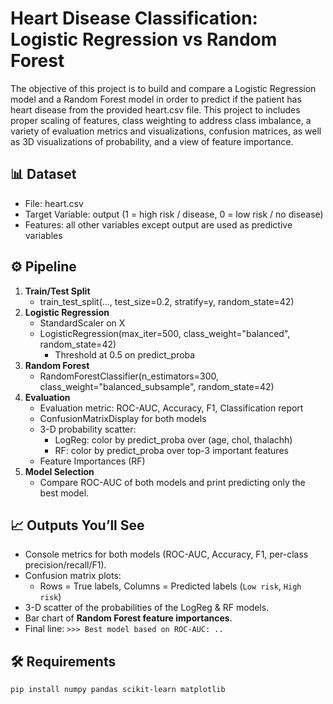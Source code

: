 # Heart Disease Classification: Logistic Regression vs Random Forest

The objective of this project is to build and compare a Logistic Regression model and a Random Forest model in order to predict if the patient has heart disease from the provided heart.csv file. This project to includes proper scaling of features, class weighting to address class imbalance, a variety of evaluation metrics and visualizations, confusion matrices, as well as 3D visualizations of probability, and a view of feature importance.

## 📊 Dataset
- File: heart.csv
- Target Variable: output (1 = high risk / disease, 0 = low risk / no disease)
- Features: all other variables except output are used as predictive variables

## ⚙️ Pipeline
1. **Train/Test Split**
   - train_test_split(..., test_size=0.2, stratify=y, random_state=42)
2. **Logistic Regression**
   - StandardScaler on X
   - LogisticRegression(max_iter=500, class_weight="balanced", random_state=42)
     - Threshold at 0.5 on predict_proba
3. **Random Forest**
   - RandomForestClassifier(n_estimators=300, class_weight="balanced_subsample", random_state=42)
4. **Evaluation**
   - Evaluation metric: ROC-AUC, Accuracy, F1, Classification report
   - ConfusionMatrixDisplay for both models
   - 3-D probability scatter:
     - LogReg: color by predict_proba over (age, chol, thalachh)
     - RF: color by predict_proba over top-3 important features
   - Feature Importances (RF)
5. **Model Selection**
   - Compare ROC-AUC of both models and print predicting only the best model.

## 📈 Outputs You’ll See
- Console metrics for both models (ROC-AUC, Accuracy, F1, per-class precision/recall/F1).
- Confusion matrix plots:
  - Rows = True labels, Columns = Predicted labels (`Low risk`, `High risk`)
- 3-D scatter of the probabilities of the LogReg & RF models.
- Bar chart of **Random Forest feature importances**.
- Final line: `>>> Best model based on ROC-AUC: ..`

## 🛠️ Requirements
```bash
pip install numpy pandas scikit-learn matplotlib
